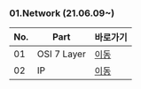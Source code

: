 ### 01.Network (21.06.09~)

|No.|Part|바로가기|
|---|----|--------|
|01|OSI 7 Layer|[이동](https://github.com/kimkuan/CS-Study/blob/main/Network/OSI%207%20Layer.md)|
|02|IP|[이동](https://github.com/kimkuan/CS-Study/blob/main/Network/IP.md)|
